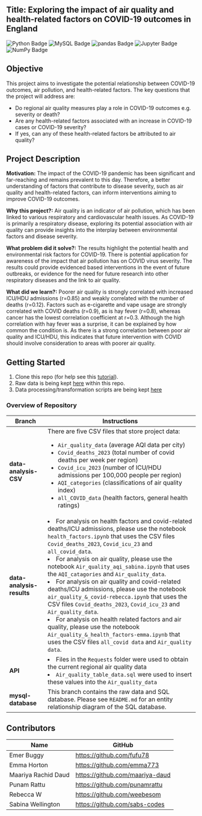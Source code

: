 ## Title: Exploring the impact of air quality and health-related factors on COVID-19 outcomes in England

![Python Badge](https://img.shields.io/badge/Python-3776AB?logo=python&logoColor=fff&style=flat)
![MySQL Badge](https://img.shields.io/badge/MySQL-4479A1?logo=mysql&logoColor=fff&style=flat)
![pandas Badge](https://img.shields.io/badge/pandas-150458?logo=pandas&logoColor=fff&style=flat)
![Jupyter Badge](https://img.shields.io/badge/Jupyter-F37626?logo=jupyter&logoColor=fff&style=flat)
![NumPy Badge](https://img.shields.io/badge/NumPy-013243?logo=numpy&logoColor=fff&style=flat)

## Objective

This project aims to investigate the potential relationship between COVID-19 outcomes, air pollution, and health-related factors. The key questions that the project will address are:
- Do regional air quality measures play a role in COVID-19 outcomes e.g. severity or death?
- Are any health-related factors associated with an increase in COVID-19 cases or COVID-19 severity?
- If yes, can any of these health-related factors be attributed to air quality?

## Project Description
**Motivation:**
The impact of the COVID-19 pandemic has been significant and far-reaching and remains prevalent to this day. Therefore, a better understanding of factors that contribute to disease severity, such as air quality and health-related factors, can inform interventions aiming to improve COVID-19 outcomes. 

**Why this project?:**
Air quality is an indicator of air pollution, which has been linked to various respiratory and cardiovascular health issues. As COVID-19 is primarily a respiratory disease, exploring its potential association with air quality can provide insights into the interplay between environmental factors and disease severity.

**What problem did it solve?:**
The results highlight the potential health and environmental risk factors for COVID-19. There is potential application for awareness of the impact that air pollution has on COVID virus severity. The results could provide evidenced based interventions in the event of future outbreaks, or evidence for the need for future research into other respiratory diseases and the link to air quality.

**What did we learn?:**
Poorer air quality is strongly correlated with increased ICU/HDU admissions (r=0.85) and weakly correlated with the number of deaths (r=0.12). Factors such as e-cigarette and vape usage are strongly correlated with COVID deaths (r=0.9), as is hay fever (r=0.8), whereas cancer has the lowest correlation coefficient at r=0.3. 
Although the high correlation with hay fever was a surprise, it can be explained by how common the condition is. As there is a strong correlation between poor air quality and ICU/HDU, this indicates that future intervention with COVID should involve consideration to areas with poorer air quality.

## Getting Started
1. Clone this repo (for help see this [tutorial](https://docs.github.com/en/repositories/creating-and-managing-repositories/cloning-a-repository)).
2. Raw data is being kept [here](https://github.com/fufu78/CFG-Project/tree/data-analysis-CSV-files) within this repo. 
3. Data processing/transformation scripts are being kept [here](https://github.com/fufu78/CFG-Project/tree/data-analysis-results)

### Overview of Repository
|**Branch**    |  **Instructions**  | 
|---------|-----------------|
|**data-analysis-CSV** | There are five CSV files that store project data: <ul><li>`Air_quality_data` (average AQI data per city)</li><li> `Covid_deaths_2023` (total number of covid deaths per week per region)</li><li>`Covid_icu_2023` (number of ICU/HDU admissions per 100,000 people per region)</li><li>`AQI_categories` (classifications of air quality index)</li><li>`all_COVID_data` (health factors, general health ratings)</li>|
| **data-analysis-results** | <li>For analysis on health factors and covid-related deaths/ICU admissions, please use the notebook `health_factors.ipynb` that uses the CSV files `Covid_deaths_2023`, `Covid_icu_23` and `all_covid_data`.</li><li>For analysis on air quality, please use the notebook `Air_quality_aqi_sabina.ipynb`  that uses the `AQI_catagories` and `Air_quality_data`.</li><li>For analysis on air quality and covid-related deaths/ICU admissions, please use the notebook `air_quality_&_covid-rebecca.ipynb` that uses the CSV files `Covid_deaths_2023`, `Covid_icu_23` and `Air_quality_data`.</li><li>For analysis on health related factors and air quality, please use the notebook `Air_quality_&_health_factors-emma.ipynb` that uses the CSV files `all_covid data` and `Air_quality data`.</li>
| **API** | <li>Files in the `Requests` folder were used to obtain the current regional air quality data</li><li>`Air_quality_table_data.sql` were used to insert these values into the `Air_quality_data`</li>|
|**mysql-database**| This branch contains the raw data and SQL database. Please see `README.md` for an entity relationship diagram of the SQL database.|

## Contributors

|Name     |  GitHub   | 
|---------|-----------------|
|Emer Buggy| https://github.com/fufu78 |
|Emma Horton|https://github.com/emma773 |
|Maariya Rachid Daud| https://github.com/maariya-daud |
|Punam Rattu|https://github.com/punamrattu |
|Rebecca W|https://github.com/weebesom |
|Sabina Wellington| https://github.com/sabs-codes|
